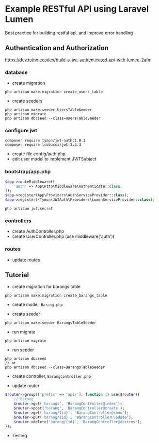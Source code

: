 # Example RESTful API using Laravel Lumen

Best practice for building restful api, and improve error handling

## Authentication and Authorization

<a>https://dev.to/ndiecodes/build-a-jwt-authenticated-api-with-lumen-2afm
</a>

### database

- create migration

```
php artisan make:migration create_users_table
```

- create seeders

```
php artisan make:seeder UsersTableSeeder
php artisan migrate
php artisan db:seed --class=UsersTableSeeder
```

### configure jwt

```
composer require tymon/jwt-auth:1.0.1
composer require lcobucci/jwt:3.3.3
```

- create file config/auth.php
- edit user model to implement JWTSubject

### bootstrap/app.php

```php
$app->routeMiddleware([
    'auth' => App\Http\Middleware\Authenticate::class,
]);
$app->register(App\Providers\AuthServiceProvider::class);
$app->register(\Tymon\JWTAuth\Providers\LumenServiceProvider::class);
```
```
php artisan jwt:secret
```

### controllers

- create AuthController.php
- create UserController.php (use middleware('auth'))

### routes

- update routes

## Tutorial

- create migration for barangs table <br>

```
php artisan make:migration create_barangs_table
```

- create model, <code>Barang.php</code>

- create seeder <br>

```
php artisan make:seeder BarangsTableSeeder
```

- run migrate <br>

```
php artisan migrate
```

- run seeder <br>

```
php artisan db:seed
// or
php artisan db:seed --class=BarangsTableSeeder
```

- create controller, <code>BarangController.php</code>

- update router <br>

```php
$router->group(['prefix' => 'api/'], function () use($router){
    // barang
    $router->get('barangs', 'BarangController@index');
    $router->post('barang', 'BarangController@create');
    $router->get('barang/{id}', 'BarangController@show');
    $router->put('barang/{id}', 'BarangController@update');
    $router->delete('barang/{id}', 'BarangController@destroy');
});
```

- Testing
